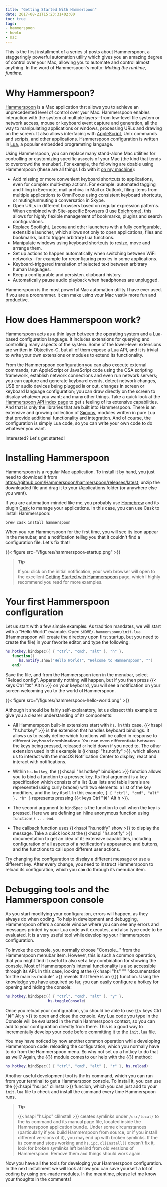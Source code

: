 ```yaml
---
title: "Getting Started With Hammerspoon"
date: 2017-08-21T15:23:31+02:00
toc: true
tags:
- hammerspoon
- howto
- mac
---
```


This is the first installment of a series of posts about Hammerspoon,
a staggeringly powerful automation utility which gives you an amazing
degree of control over your Mac, allowing you to automate and control
almost anything. In the word of Hammerspoon's motto: _Making the
runtime, funtime_.

<!--more-->

# Why Hammerspoon?

[Hammerspoon](http://www.hammerspoon.org/) is a Mac application that
allows you to achieve an unprecedented level of control over your
Mac. Hammerspoon enables interaction with the system at multiple
layers--from low-level file system or network access, mouse or
keyboard event capture and generation, all the way to manipulating
applications or windows, processing URLs and drawing on the screen. It
also allows interfacing with
[AppleScript](https://www.macosxautomation.com/applescript/), Unix
commands and scripts, and other applications. Hammerspoon
configuration is written in [Lua](https://www.lua.org/about.html), a
popular embedded programming language.

Using Hammerspoon, you can replace many stand-alone Mac utilities for
controlling or customizing specific aspects of your Mac (the kind that
tends to overcrowd the menubar). For example, the following are doable
using Hammerspoon (these are all things I do with it [on my
machine](https://github.com/zzamboni/dot-hammerspoon)):

* Add missing or more convenient keyboard shortcuts to applications,
  even for complex multi-step actions. For example: automated tagging
  and filing in Evernote, mail archival in Mail or Outlook, filing
  items from multiple applications to OmniFocus using consistent
  keyboard shortcuts, or muting/unmuting a conversation in Skype.
* Open URLs in different browsers based on regular expression
  patterns. When combined with Site-specific Browsers (I use
  [Epichrome](https://github.com/dmarmor/epichrome)), this allows for
  highly flexible management of bookmarks, plugins and search
  configurations.
* Replace Spotlight, Lacona and other launchers with a fully
  configurable, extensible launcher, which allows not only to open
  applications, files and bookmarks, but to trigger arbitrary Lua
  functions.
* Manipulate windows using keyboard shortcuts to resize, move and
  arrange them.
* Set up actions to happen automatically when switching between WiFi
  networks--for example for reconfiguring proxies in some
  applications.
* Keyboard-triggered translation of selected text between arbitrary
  human languages.
* Keep a configurable and persistent clipboard history.
* Automatically pause audio playback when headphones are unplugged.

Hammerspoon is the most powerful Mac automation utility I have ever
used. If you are a programmer, it can make using your Mac vastly more
fun and productive.

# How does Hammerspoon work?

Hammerspoon acts as a thin layer between the operating system and a
Lua-based configuration language. It includes extensions for querying
and controlling many aspects of the system. Some of the lower-level
extensions are written in Objective-C, but all of them expose a Lua
API, and it is trivial to write your own extensions or modules to
extend its functionality.

From the Hammerspoon configuration you can also execute external
commands, run AppleScript or JavaScript code using the OSA scripting
framework, establish network connections and even run network servers;
you can capture and generate keyboard events, detect network changes,
USB or audio devices being plugged in or out, changes in screen or
keyboard language configuration; you can draw directly on the screen
to display whatever you want; and many other things. Take a quick look
at the [Hammerspoon API index
page](http://www.hammerspoon.org/docs/index.html) to get a feeling of
its extensive capabilities. And that is only the libraries that are
built into Hammerspoon. There is an extensive and growing collection
of [Spoons](http://www.hammerspoon.org/Spoons/), modules written in
pure Lua that provide additional functionality and integration. And of
course, the configuration is simply Lua code, so you can write your
own code to do whatever you want.

Interested? Let's get started!

# Installing Hammerspoon

Hammerspoon is a regular Mac application. To install it by hand, you
just need to download it from
<https://github.com/Hammerspoon/hammerspoon/releases/latest>, unzip
the downloaded file and drag it to your /Applications folder (or
anywhere else you want).

If you are automation-minded like me, you probably use
[Homebrew](https://brew.sh/) and its plugin
[Cask](https://caskroom.github.io/) to manage your applications. In
this case, you can use Cask to install Hammerspoon:

```console
brew cask install hammerspoon
```

When you run Hammerspoon for the first time, you will see its icon
appear in the menubar, and a notification telling you that it couldn't
find a configuration file. Let's fix that!

{{< figure src="/figures/hammerspoon-startup.png" >}}

> **Tip**
>
> If you click on the initial notification, your web browser will open
> to the excellent [Getting Started with
> Hammerspoon](http://www.hammerspoon.org/go/) page, which I highly
> recommend you read for more examples.

# Your first Hammerspoon configuration

Let us start with a few simple examples. As tradition mandates, we
will start with a "Hello World" example. Open
`$HOME/.hammerspoon/init.lua` (Hammerspoon will create the directory
upon first startup, but you need to create the file) in your favorite
editor, and type the following:

```lua
hs.hotkey.bindSpec({ { "ctrl", "cmd", "alt" }, "h" }, 
   function() 
      hs.notify.show("Hello World!", "Welcome to Hammerspoon", "") 
   end)
```

Save the file, and from the Hammerspoon icon in the menubar, select
"Reload config". Apparently nothing will happen, but if you then press
{{< keys Ctrl "⌘" Alt h >}} on your keyboard, you will see a
notification on your screen welcoming you to the world of Hammerspoon.

{{< figure src="/figures/hammerspoon-hello-world.png" >}}

Although it should be fairly self-explanatory, let us dissect this
example to give you a clearer understanding of its components:

- All Hammerspoon built-in extensions start with `hs.` In this case,
  {{<hsapi "hs.hotkey" >}} is the extension that handles keyboard
  bindings. It allows us to easily define which functions will be
  called in response to different keyboard combinations. You can even
  differentiate between the keys being pressed, released or held down
  if you need to. The other extension used in this example is
  {{<hsapi "hs.notify" >}}, which allows us to interact with the macOS
  Notification Center to display, react and interact with
  notifications.

- Within `hs.hotkey`, the {{<hsapi "hs.hotkey" bindSpec >}} function
  allows you to bind a function to a pressed key. Its first argument
  is a key specification which consists of a list (Lua lists and table
  literals are represented using curly braces) with two elements: a
  list of the key modifiers, and the key itself. In this example, `{ {
  "ctrl", "cmd", "alt" }, "h" }` represents pressing {{< keys Ctrl "⌘"
  Alt h >}}.

- The second argument to `bindSpec` is the function to call when the
  key is pressed. Here we are defining an inline anonymous function
  using `function() ... end`.

- The callback function uses {{<hsapi "hs.notify" show >}} to display
  the message. Take a quick look at the {{<hsapi "hs.notify" >}}
  documentation to get an idea of its extensive capabilities,
  including configuration of all aspects of a notification's
  appearance and buttons, and the functions to call upon different
  user actions.

Try changing the configuration to display a different message or use a
different key. After every change, you need to instruct Hammerspoon to
reload its configuration, which you can do through its menubar item.

# Debugging tools and the Hammerspoon console

As you start modifying your configuration, errors will happen, as they
always do when coding. To help in development and debugging,
Hammerspoon offers a console window where you can see any errors and
messages printed by your Lua code as it executes, and also type code
to be evaluated. It is a very useful tool while developing your
Hammerspoon configuration.

To invoke the console, you normally choose "Console…​" from the
Hammerspoon menubar item. However, this is such a common operation,
that you might find it useful to also set a key combination for
showing the console. Most of Hammerspoon's internal functionality is
also accessible through its API. In this case, looking at the
{{<hsapi "hs" "" "documentation for the main `hs` module" >}} reveals that
there is an {{<hsapi hs toggleConsole>}} function. Using the knowledge
you have acquired so far, you can easily configure a hotkey for
opening and hiding the console:

``` lua
hs.hotkey.bindSpec({ { "ctrl", "cmd", "alt" }, "y" },
                   hs.toggleConsole)
```

Once you reload your configuration, you should be able to use {{< keys
Ctrl "⌘" Alt y >}} to open and close the console. Any Lua code you
type in the Console will be evaluated in the main Hammerspoon context,
so you can add to your configuration directly from there. This is a
good way to incrementally develop your code before committing it to
the `init.lua` file.

You may have noticed by now another common operation while developing
Hammerspoon code: reloading the configuration, which you normally have
to do from the Hammerspoon menu. So why not set up a hotkey to do that
as well? Again, the {{<hsapi hs>}} module comes to our help with the
{{<hsapi hs reload>}} method:

``` lua
hs.hotkey.bindSpec({ { "ctrl", "cmd", "alt" }, "r" }, hs.reload)
```

Another useful development tool is the `hs` command, which you can run
from your terminal to get a Hammerspoon console. To install it, you
can use the {{<hsapi "hs.ipc" cliInstall>}} function, which you can just
add to your `init.lua` file to check and install the command every
time Hammerspoon runs.

> **Tip**
>
> {{<hsapi "hs.ipc" cliInstall >}} creates symlinks under
> `/usr/local/` to the `hs` command and its manual page file, located
> inside the Hammerspoon application bundle. Under some circumstances
> (particularly if you build Hammerspoon from source, or if you
> install different versions of it), you may end up with broken
> symlinks. If the `hs` command stops working and
> `hs.ipc.cliInstall()` doesn't fix it, look for broken symlinks left
> behind from old versions of Hammerspoon. Remove them and things
> should work again.

Now you have all the tools for developing your Hammerspoon
configuration. In the next installment we will look at how you can
save yourself a lot of coding by using pre-made modules. In the
meantime, please let me know your thoughts in the comments!
